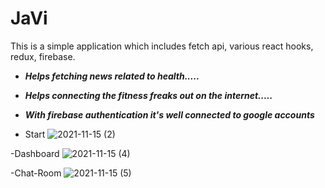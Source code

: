 # JaVi

This is a simple application which includes fetch api, various react hooks, redux, firebase.


- ***Helps fetching news related to health.....***
- ***Helps connecting the fitness freaks out on the internet.....***
- ***With firebase authentication it's well connected to google accounts***

- Start
![2021-11-15 (2)](https://user-images.githubusercontent.com/76589058/141694236-b0d7fca7-4d93-4b46-a51d-cf9238da685b.png)

-Dashboard
![2021-11-15 (4)](https://user-images.githubusercontent.com/76589058/141694368-beb8e49e-ad9b-43e2-a066-c1b140f3a14f.png)

-Chat-Room
![2021-11-15 (5)](https://user-images.githubusercontent.com/76589058/141694380-09a4849f-2847-43ef-92ac-cd280130aa12.png)

